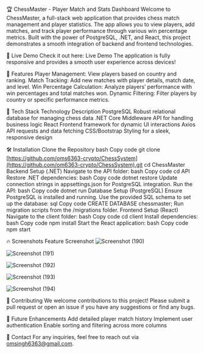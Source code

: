 🏆 ChessMaster - Player Match and Stats Dashboard
Welcome to ChessMaster, a full-stack web application that provides chess match management and player statistics. The app allows you to view players, add matches, and track player performance through various win percentage metrics. Built with the power of PostgreSQL, .NET, and React, this project demonstrates a smooth integration of backend and frontend technologies.


🚀 Live Demo
Check it out here: Live Demo
The application is fully responsive and provides a smooth user experience across devices!

📌 Features
Player Management: View players based on country and ranking.
Match Tracking: Add new matches with player details, match date, and level.
Win Percentage Calculation: Analyze players’ performance with win percentages and total matches won.
Dynamic Filtering: Filter players by country or specific performance metrics.

🔧 Tech Stack
Technology	Description
PostgreSQL	Robust relational database for managing chess data
.NET Core	Middleware API for handling business logic
React	Frontend framework for dynamic UI interactions
Axios	API requests and data fetching
CSS/Bootstrap	Styling for a sleek, responsive design

🛠️ Installation
Clone the Repository
bash
Copy code
git clone [https://github.com/oms6363-crypto/ChessSystem](https://github.com/om6363-crypto/ChessSystem).git
cd ChessMaster
Backend Setup (.NET)
Navigate to the API folder:
bash
Copy code
cd API
Restore .NET dependencies:
bash
Copy code
dotnet restore
Update connection strings in appsettings.json for PostgreSQL integration.
Run the API:
bash
Copy code
dotnet run
Database Setup (PostgreSQL)
Ensure PostgreSQL is installed and running.
Use the provided SQL schema to set up the database:
sql
Copy code
CREATE DATABASE chessmaster;
Run migration scripts from the /migrations folder.
Frontend Setup (React)
Navigate to the client folder:
bash
Copy code
cd client
Install dependencies:
bash
Copy code
npm install
Start the React application:
bash
Copy code
npm start

🔥 Screenshots
Feature	Screenshot
![Screenshot (190)](https://github.com/user-attachments/assets/eb89b1c9-9b77-48b7-9735-8a6a0fc1f01c)

![Screenshot (191)](https://github.com/user-attachments/assets/4dccea8a-af85-4bb6-8c52-993f28812d06)

![Screenshot (192)](https://github.com/user-attachments/assets/0ae6002f-5773-4d73-a01e-4ca853923821)

![Screenshot (193)](https://github.com/user-attachments/assets/8cbee6c4-4aed-46dd-953c-ebcdcf0214e5)

![Screenshot (194)](https://github.com/user-attachments/assets/5c0815fe-ba46-4f88-93ed-5a7893dc53a2)



🤝 Contributing
We welcome contributions to this project! Please submit a pull request or open an issue if you have any suggestions or find any bugs.

🎯 Future Enhancements
Add detailed player match history
Implement user authentication
Enable sorting and filtering across more columns

🏅 Contact
For any inquiries, feel free to reach out via omsingh6363@gmail.com.
